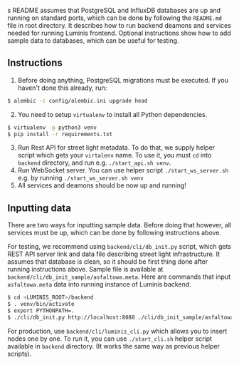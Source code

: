 s README assumes that PostgreSQL and InfluxDB databases are up and running on standard
ports, which can be done by following the `README.md` file in root directory. It describes how to run backend deamons and services needed for running Luminis frontend. Optional instructions show how to add sample data to databases, which can be useful for testing.

## Instructions
 1. Before doing anything, PostgreSQL migrations must be executed. If you haven't done this already, run:
```sh
$ alembic -c config/alembic.ini upgrade head
```
 2. You need to setup `virtualenv` to install all Python dependencies. 
```sh
$ virtualenv -p python3 venv
$ pip install -r requirements.txt
```
 3. Run Rest API for street light metadata. To do that, we supply helper script which gets your `virtalenv` name. To use it, you must `cd` into `backend` directory, and run e.g. `./start_api.sh venv`.
 4. Run WebSocket server. You can use helper script `./start_ws_server.sh` e.g. by running `./start_ws_server.sh venv`
 5. All services and deamons should be now up and running!
 
## Inputting data
There are two ways for inputting sample data. Before doing that however, all services must be up, which can be done by following instructions above.

For testing, we recommend using `backend/cli/db_init.py` script, which gets REST API server link and data file describing street light infrastructure. It assumes that database is clean, so it should be first thing done after running instructions above. Sample file is available at `backend/cli/db_init_sample/asfaltowa.meta`. Here are commands that input `asfaltowa.meta` data into running instance of Luminis backend.

```sh
$ cd <LUMINIS_ROOT>/backend
$ . venv/bin/activate
$ export PYTHONPATH=.
$ ./cli/db_init.py http://localhost:8080 ./cli/db_init_sample/asfaltowa.meta
```

For production, use `backend/cli/luminis_cli.py` which allows you to insert nodes one by one.
To run it, you can use `./start_cli.sh` helper script available in `backend` directory. (It works the same way as previous helper scripts).


